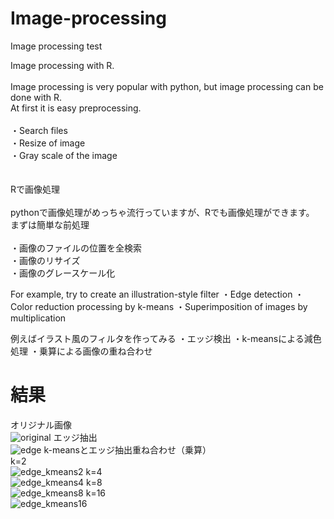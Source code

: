 # Image-processing
Image processing test

Image processing with R.<br>
<br>
Image processing is very popular with python, but image processing can be done with R.<br>
At first it is easy preprocessing.<br>
<br>
・Search files<br>
・Resize of image<br>
・Gray scale of the image<br>
<br><br>
Rで画像処理<br>
<br>
pythonで画像処理がめっちゃ流行っていますが、Rでも画像処理ができます。<br>
まずは簡単な前処理<br>
<br>
・画像のファイルの位置を全検索<br>
・画像のリサイズ<br>
・画像のグレースケール化<br>

For example, try to create an illustration-style filter
・Edge detection
・Color reduction processing by k-means
・Superimposition of images by multiplication

例えばイラスト風のフィルタを作ってみる
・エッジ検出
・k-meansによる減色処理
・乗算による画像の重ね合わせ

# 結果
オリジナル画像<br>
![original](https://user-images.githubusercontent.com/29366710/58598617-133f0000-82b8-11e9-9516-0eb38bc49303.jpg)
エッジ抽出<br>
![edge](https://user-images.githubusercontent.com/29366710/58598701-5dc07c80-82b8-11e9-99fe-41b56957ebc6.jpg)
k-meansとエッジ抽出重ね合わせ（乗算）<br>
k=2<br>
![edge_kmeans2](https://user-images.githubusercontent.com/29366710/58598675-484b5280-82b8-11e9-99e9-fffa1b4ecd69.jpg)
k=4<br>
![edge_kmeans4](https://user-images.githubusercontent.com/29366710/58598678-4bded980-82b8-11e9-9c5b-d4a16860c912.jpg)
k=8<br>
![edge_kmeans8](https://user-images.githubusercontent.com/29366710/58598682-4ed9ca00-82b8-11e9-8982-60bf6d523225.jpg)
k=16<br>
![edge_kmeans16](https://user-images.githubusercontent.com/29366710/58598687-5305e780-82b8-11e9-8b21-c301b66c62ed.jpg)

